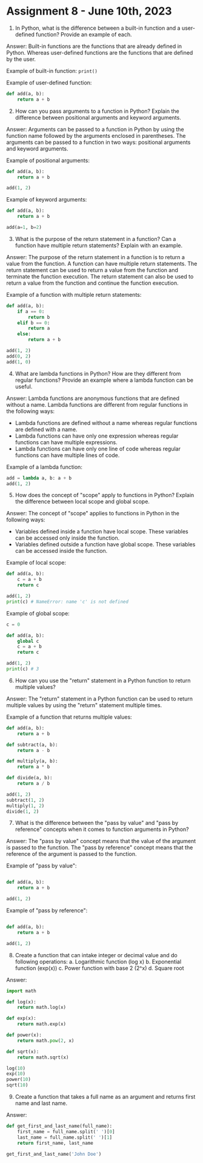# Assignment 8 - June 10th, 2023

1. In Python, what is the difference between a built-in function and a user-defined function? Provide an example of each.

Answer: Built-in functions are the functions that are already defined in Python. Whereas user-defined functions are the functions that are defined by the user.

Example of built-in function: `print()`

Example of user-defined function:

```python
def add(a, b):
    return a + b
```

2. How can you pass arguments to a function in Python? Explain the difference between positional arguments and keyword arguments.

Answer: Arguments can be passed to a function in Python by using the function name followed by the arguments enclosed in parentheses. The arguments can be passed to a function in two ways: positional arguments and keyword arguments.

Example of positional arguments:

```python
def add(a, b):
    return a + b

add(1, 2)

```

Example of keyword arguments:

````python
def add(a, b):
    return a + b

add(a=1, b=2)

````

3. What is the purpose of the return statement in a function? Can a function have multiple return statements? Explain with an example.

Answer: The purpose of the return statement in a function is to return a value from the function. A function can have multiple return statements. The return statement can be used to return a value from the function and terminate the function execution. The return statement can also be used to return a value from the function and continue the function execution.

Example of a function with multiple return statements:

```python
def add(a, b):
    if a == 0:
        return b
    elif b == 0:
        return a
    else:
        return a + b

add(1, 2)
add(0, 2)
add(1, 0)
```

4. What are lambda functions in Python? How are they different from regular functions? Provide an example where a lambda function can be useful.

Answer: Lambda functions are anonymous functions that are defined without a name. Lambda functions are different from regular functions in the following ways:

- Lambda functions are defined without a name whereas regular functions are defined with a name.
- Lambda functions can have only one expression whereas regular functions can have multiple expressions.
- Lambda functions can have only one line of code whereas regular functions can have multiple lines of code.

Example of a lambda function:

```python
add = lambda a, b: a + b
add(1, 2)
```

5. How does the concept of "scope" apply to functions in Python? Explain the difference between local scope and global scope.

Answer: The concept of "scope" applies to functions in Python in the following ways:

- Variables defined inside a function have local scope. These variables can be accessed only inside the function.
- Variables defined outside a function have global scope. These variables can be accessed inside the function.

Example of local scope:

```python
def add(a, b):
    c = a + b
    return c

add(1, 2)
print(c) # NameError: name 'c' is not defined
```

Example of global scope:

```python
c = 0

def add(a, b):
    global c
    c = a + b
    return c

add(1, 2)
print(c) # 3
```

6. How can you use the "return" statement in a Python function to return multiple values?

Answer: The "return" statement in a Python function can be used to return multiple values by using the "return" statement multiple times.

Example of a function that returns multiple values:

```python
def add(a, b):
    return a + b

def subtract(a, b):
    return a - b

def multiply(a, b):
    return a * b

def divide(a, b):
    return a / b

add(1, 2)
subtract(1, 2)
multiply(1, 2)
divide(1, 2)
```

7. What is the difference between the "pass by value" and "pass by reference" concepts when it
comes to function arguments in Python?

Answer: The "pass by value" concept means that the value of the argument is passed to the function. The "pass by reference" concept means that the reference of the argument is passed to the function.

Example of "pass by value":

```python

def add(a, b):
    return a + b

add(1, 2)

```

Example of "pass by reference":

```python

def add(a, b):
    return a + b

add(1, 2)

```

8. Create a function that can intake integer or decimal value and do following operations:
    a. Logarithmic function (log x)
    b. Exponential function (exp(x))
    c. Power function with base 2 (2^x)
    d. Square root

Answer:

```python
import math

def log(x):
    return math.log(x)

def exp(x):
    return math.exp(x)

def power(x):
    return math.pow(2, x)

def sqrt(x):
    return math.sqrt(x)

log(10)
exp(10)
power(10)
sqrt(10)
```

9. Create a function that takes a full name as an argument and returns first name and last name.

Answer:

```python
def get_first_and_last_name(full_name):
    first_name = full_name.split(' ')[0]
    last_name = full_name.split(' ')[1]
    return first_name, last_name

get_first_and_last_name('John Doe')
```
````
